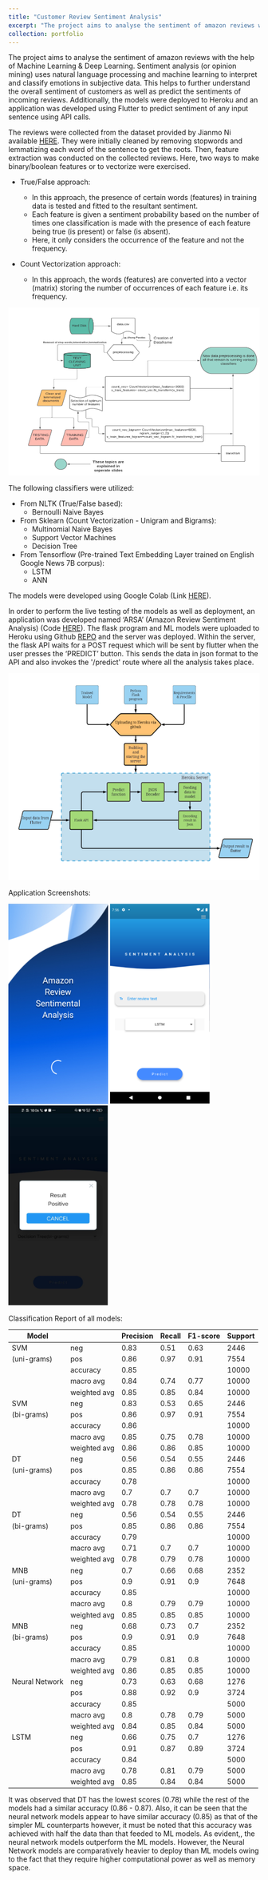 ```yaml
---
title: "Customer Review Sentiment Analysis"
excerpt: "The project aims to analyse the sentiment of amazon reviews with the help of Machine Learning & Deep Learning. Sentiment analysis (or opinion mining) uses natural language processing and machine learning to interpret and classify emotions in subjective data. This helps to further understand the overall sentiment of customers as well as predict the sentiments of incoming reviews. It was observed that DT has the lowest scores (0.78) while the rest of the models had a similar accuracy (0.86 - 0.87). Also, it can be seen that the neural network models appear to have similar accuracy (0.85) as that of the simpler ML counterparts however, it must be noted that this accuracy was achieved with half the data than that feeded to ML models. As evident, the neural network models outperform the ML models. Additionally, the models were deployed to Heroku and an application was developed using Flutter to predict sentiment of any input sentence using API calls. The dataset utilized is available on github (<a href='https://nijianmo.github.io/amazon/index.html'>link</a>). Our codebase for model creation (<a href='https://github.com/Vishesh-Mittal/ARSA'>link</a>), deployment (<a href='https://github.com/paras2001-hub/ARSA'>link</a>) and flutter application (<a href='https://github.com/paras2001-hub/ARSA_Flutter_App'>link</a>) has been made public.<br/><img height='400' width='200' src='/images/arsa_home.PNG'><img height='400' width='200' src='/images/arsa_res.PNG'><br/>"
collection: portfolio
---
```


The project aims to analyse the sentiment of amazon reviews with the help of Machine Learning & Deep Learning. Sentiment analysis (or opinion mining) uses natural language processing and machine learning to interpret and classify emotions in subjective data. This helps to further understand the overall sentiment of customers as well as predict the sentiments of incoming reviews. Additionally, the models were deployed to Heroku and an application was developed using Flutter to predict sentiment of any input sentence using API calls.

The reviews were collected from the dataset provided by Jianmo Ni available <a href="https://nijianmo.github.io/amazon/index.html">HERE</a>. They were initially cleaned by removing stopwords and lemmatizing each word of the sentence to get the roots. Then, feature extraction was conducted on the collected reviews. Here, two ways to make binary/boolean features or to vectorize were exercised.
- True/False approach:
    - In this approach, the presence of certain words (features) in training data is tested and fitted to the resultant sentiment.
    - Each feature is given a sentiment probability based on the number of times one classification is made with the presence of each feature being true (is present) or false (is absent). 
    - Here, it only considers the occurrence of the feature and not the frequency.

- Count Vectorization approach: 
    - In this approach, the words (features) are converted into a vector (matrix) storing the number of occurrences of each feature i.e. its frequency.

<img src='/images/arsa_data_processing.PNG'><br/>

The following classifiers were utilized:
- From NLTK (True/False based):
    - Bernoulli Naive Bayes
- From Sklearn (Count Vectorization - Unigram and Bigrams): 
    - Multinomial Naive Bayes
    - Support Vector Machines 
    - Decision Tree
- From Tensorflow (Pre-trained Text Embedding Layer trained on English Google News 7B corpus): 
    - LSTM
    - ANN

The models were developed using Google Colab (Link <a href="https://github.com/Vishesh-Mittal/ARSA">HERE</a>).

In order to perform the live testing of the models as well as deployment, an application was developed named ‘ARSA’ (Amazon Review Sentiment Analysis) (Code <a href="https://github.com/paras2001-hub/ARSA_Flutter_App">HERE</a>). The flask  program and ML models were uploaded to Heroku using Github <a href="https://github.com/paras2001-hub/ARSA">REPO</a> and the server was deployed. Within the server, the flask API waits for a POST request which will be sent by flutter when the user presses the ‘PREDICT’ button. This sends the data in json format to the API and also invokes the '/predict' route where all the analysis takes place.

<img src='/images/arsa_depl.PNG'><br/>

Application Screenshots:

<img height='400' width='200' src='/images/arsa_loading.PNG'>
<img height='400' width='200' src='/images/arsa_home.PNG'>
<img height='400' width='200' src='/images/arsa_res.PNG'><br/>

Classification Report of all models:

|Model         |            |Precision|Recall|F1-score|Support|
|--------------|------------|---------|------|--------|-------|
|SVM           |neg         |0.83     |0.51  |0.63    |2446   |
|(uni-grams)   |pos         |0.86     |0.97  |0.91    |7554   |
|              |accuracy    |0.85     |      |        |10000  |
|              |macro avg   |0.84     |0.74  |0.77    |10000  |
|              |weighted avg|0.85     |0.85  |0.84    |10000  |
|SVM           |neg         |0.83     |0.53  |0.65    |2446   |
|(bi-grams)    |pos         |0.86     |0.97  |0.91    |7554   |
|              |accuracy    |0.86     |      |        |10000  |
|              |macro avg   |0.85     |0.75  |0.78    |10000  |
|              |weighted avg|0.86     |0.86  |0.85    |10000  |
|DT            |neg         |0.56     |0.54  |0.55    |2446   |
|(uni-grams)   |pos         |0.85     |0.86  |0.86    |7554   |
|              |accuracy    |0.78     |      |        |10000  |
|              |macro avg   |0.7      |0.7   |0.7     |10000  |
|              |weighted avg|0.78     |0.78  |0.78    |10000  |
|DT            |neg         |0.56     |0.54  |0.55    |2446   |
|(bi-grams)    |pos         |0.85     |0.86  |0.86    |7554   |
|              |accuracy    |0.79     |      |        |10000  |
|              |macro avg   |0.71     |0.7   |0.7     |10000  |
|              |weighted avg|0.78     |0.79  |0.78    |10000  |
|MNB           |neg         |0.7      |0.66  |0.68    |2352   |
|(uni-grams)   |pos         |0.9      |0.91  |0.9     |7648   |
|              |accuracy    |0.85     |      |        |10000  |
|              |macro avg   |0.8      |0.79  |0.79    |10000  |
|              |weighted avg|0.85     |0.85  |0.85    |10000  |
|MNB           |neg         |0.68     |0.73  |0.7     |2352   |
|(bi-grams)    |pos         |0.9      |0.91  |0.9     |7648   |
|              |accuracy    |0.85     |      |        |10000  |
|              |macro avg   |0.79     |0.81  |0.8     |10000  |
|              |weighted avg|0.86     |0.85  |0.85    |10000  |
|Neural Network|neg         |0.73     |0.63  |0.68    |1276   |
|              |pos         |0.88     |0.92  |0.9     |3724   |
|              |accuracy    |0.85     |      |        |5000   |
|              |macro avg   |0.8      |0.78  |0.79    |5000   |
|              |weighted avg|0.84     |0.85  |0.84    |5000   |
|LSTM          |neg         |0.66     |0.75  |0.7     |1276   |
|              |pos         |0.91     |0.87  |0.89    |3724   |
|              |accuracy    |0.84     |      |        |5000   |
|              |macro avg   |0.78     |0.81  |0.79    |5000   |
|              |weighted avg|0.85     |0.84  |0.84    |5000   |

It was observed that DT has the lowest scores (0.78) while the rest of the models had a similar accuracy (0.86 - 0.87). Also, it can be seen that the neural network models appear to have similar accuracy (0.85) as that of the simpler ML counterparts however, it must be noted that this accuracy was achieved with half the data than that feeded to ML models. As evident,, the neural network models outperform the ML models. However, the Neural Network models are comparatively heavier to deploy than ML models owing to the fact that they require higher computational power as well as memory space. 